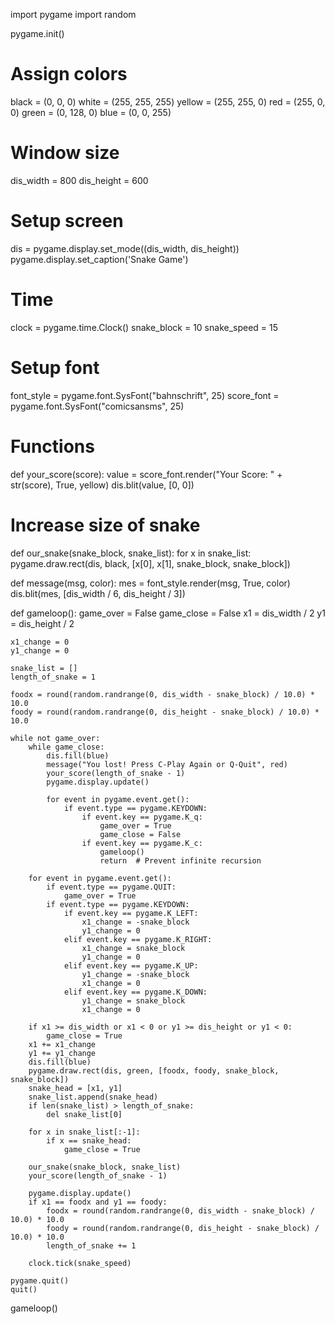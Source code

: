 import pygame
import random

pygame.init()

# Assign colors
black = (0, 0, 0)
white = (255, 255, 255)
yellow = (255, 255, 0)
red = (255, 0, 0)
green = (0, 128, 0)
blue = (0, 0, 255)

# Window size
dis_width = 800
dis_height = 600

# Setup screen
dis = pygame.display.set_mode((dis_width, dis_height))
pygame.display.set_caption('Snake Game')

# Time
clock = pygame.time.Clock()
snake_block = 10
snake_speed = 15

# Setup font
font_style = pygame.font.SysFont("bahnschrift", 25)
score_font = pygame.font.SysFont("comicsansms", 25)

# Functions
def your_score(score):
    value = score_font.render("Your Score: " + str(score), True, yellow)
    dis.blit(value, [0, 0])

# Increase size of snake
def our_snake(snake_block, snake_list):
    for x in snake_list:
        pygame.draw.rect(dis, black, [x[0], x[1], snake_block, snake_block])

def message(msg, color):
    mes = font_style.render(msg, True, color)
    dis.blit(mes, [dis_width / 6, dis_height / 3])

def gameloop():
    game_over = False
    game_close = False
    x1 = dis_width / 2
    y1 = dis_height / 2

    x1_change = 0
    y1_change = 0

    snake_list = []
    length_of_snake = 1

    foodx = round(random.randrange(0, dis_width - snake_block) / 10.0) * 10.0
    foody = round(random.randrange(0, dis_height - snake_block) / 10.0) * 10.0

    while not game_over:
        while game_close:
            dis.fill(blue)
            message("You lost! Press C-Play Again or Q-Quit", red)
            your_score(length_of_snake - 1)
            pygame.display.update()

            for event in pygame.event.get():
                if event.type == pygame.KEYDOWN:
                    if event.key == pygame.K_q:
                        game_over = True
                        game_close = False
                    if event.key == pygame.K_c:
                        gameloop()
                        return  # Prevent infinite recursion

        for event in pygame.event.get():
            if event.type == pygame.QUIT:
                game_over = True
            if event.type == pygame.KEYDOWN:
                if event.key == pygame.K_LEFT:
                    x1_change = -snake_block
                    y1_change = 0
                elif event.key == pygame.K_RIGHT:
                    x1_change = snake_block
                    y1_change = 0
                elif event.key == pygame.K_UP:
                    y1_change = -snake_block
                    x1_change = 0
                elif event.key == pygame.K_DOWN:
                    y1_change = snake_block
                    x1_change = 0

        if x1 >= dis_width or x1 < 0 or y1 >= dis_height or y1 < 0:
            game_close = True
        x1 += x1_change
        y1 += y1_change
        dis.fill(blue)
        pygame.draw.rect(dis, green, [foodx, foody, snake_block, snake_block])
        snake_head = [x1, y1]
        snake_list.append(snake_head)
        if len(snake_list) > length_of_snake:
            del snake_list[0]

        for x in snake_list[:-1]:
            if x == snake_head:
                game_close = True

        our_snake(snake_block, snake_list)
        your_score(length_of_snake - 1)

        pygame.display.update()
        if x1 == foodx and y1 == foody:
            foodx = round(random.randrange(0, dis_width - snake_block) / 10.0) * 10.0
            foody = round(random.randrange(0, dis_height - snake_block) / 10.0) * 10.0
            length_of_snake += 1

        clock.tick(snake_speed)

    pygame.quit()
    quit()

gameloop()
